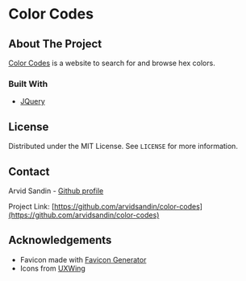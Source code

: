 # Color Codes
<!-- ABOUT THE PROJECT -->
## About The Project

[Color Codes](https://arvidsandin.github.io/color-codes/) is a website to search for and browse hex colors.


### Built With

* [JQuery](https://jquery.com)

<!-- LICENSE -->
## License

Distributed under the MIT License. See `LICENSE` for more information.


<!-- CONTACT -->
## Contact

Arvid Sandin - [Github profile](https://github.com/arvidsandin/)

Project Link: [https://github.com/arvidsandin/color-codes](https://github.com/arvidsandin/color-codes)


<!-- ACKNOWLEDGEMENTS -->
## Acknowledgements

* Favicon made with [Favicon Generator](https://realfavicongenerator.net/)
* Icons from [UXWing](https://uxwing.com/)
